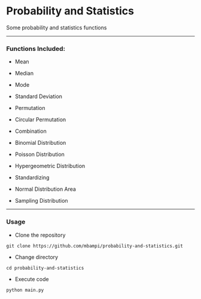 # Probability and Statistics

Some probability and statistics functions


--------------------------------------------------

### Functions Included:

 - Mean
 - Median
 - Mode
 - Standard Deviation
 
 - Permutation
 - Circular Permutation
 - Combination
 
 - Binomial Distribution
 - Poisson Distribution
 - Hypergeometric Distribution
 
 - Standardizing
 - Normal Distribution Area
 
 - Sampling Distribution


--------------------------------------------------

### Usage

- Clone the repository

```
git clone https://github.com/mbampi/probability-and-statistics.git
```

- Change directory

```
cd probability-and-statistics
```

- Execute code

```
python main.py
```
